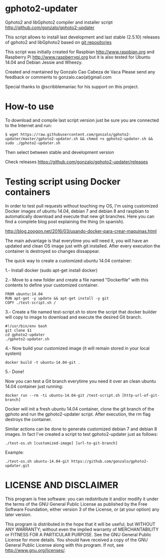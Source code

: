 gphoto2-updater
===============

Gphoto2 and libGphoto2 compiler and installer script
http://github.com/gonzalo/gphoto2-updater

This script allows to install last development and last
stable (2.5.10) releases of gphoto2 and libGphoto2 based on
[git repositories](https://github.com/gphoto/)

This script was initially created for Raspbian http://www.raspbian.org
and Raspberry Pi http://www.raspberrypi.org but it is also tested for Ubuntu
14.04 and Debian Jessie and Wheezy.

Created and mantained by Gonzalo Cao Cabeza de Vaca
Please send any feedback or comments to gonzalo.cao(at)gmail.com

Special thanks to @scribblemaniac for his support on this project.

How-to use
==========
To download and compile last script version just be sure you are connected to
the Internet and run:

```
$ wget https://raw.githubusercontent.com/gonzalo/gphoto2-updater/master/gphoto2-updater.sh && chmod +x gphoto2-updater.sh && sudo ./gphoto2-updater.sh
```
Then select between stable and development version

Check releases
https://github.com/gonzalo/gphoto2-updater/releases

Testing script using Docker containers
======================================
In order to test pull requests without touching my OS, I'm using customized Docker images of ubuntu 14.04, debian 7 and debian 8 and raspbian to automatically download and execute that new git branches. Here you can find a complete blog post explaining the thing (in spanish).

http://blog.zoogon.net/2016/03/usando-docker-para-crear-maquinas.html

The main advantage is that everytime you will need it, you will have an updated and clean OS image just with git installed. After every execution the container is destroyed so changes dissappear.

The quick way to create a customized ubuntu 14.04 container:

1.- Install docker (sudo apt-get install docker)

2.- Move to a new folder and create a file named "Dockerfile" with this contents to define your customized container.
```
FROM ubuntu:14.04
RUN apt-get -y update && apt-get install -y git
COPY ./test-script.sh /
```
3.- Create a file named test-script.sh to store the script that docker builder will copy to image to download and execute the desired Git branch.
```
#!/usr/bin/env bash
git clone $1
cd gphoto2-updater
./gphoto2-updater.sh
```
4.- Now build your customized image (it will remain stored in your local system)
```
docker build -t ubuntu-14.04-git .
```
5.- Done! 

Now you can test a Git branch everytime you need it over an clean ubuntu 14.04 container just running:
```
docker run --rm -ti ubuntu-14.04-git /test-script.sh [http-url-of-git-branch]
```

Docker will init a fresh ubuntu 14.04 container, clone the git branch of the gphoto and run the gphoto2-updater script. After execution, the rm flag destroys the container.

Similar actions can be done to generate customized debian 7 and debian 8 images. In fact I've created a script to test gphoto2-updater just as follows:
```
./test-os.sh [customized-image] [url-to-git-branch]
```
Example: 
```
./test-os.sh ubuntu-14.04-git https://github.com/gonzalo/gphoto2-updater.git
```


LICENSE AND DISCLAIMER
======================

This program is free software: you can redistribute it and/or modify
it under the terms of the GNU General Public License as published by
the Free Software Foundation, either version 3 of the License, or
(at your option) any later version.

This program is distributed in the hope that it will be useful,
but WITHOUT ANY WARRANTY; without even the implied warranty of
MERCHANTABILITY or FITNESS FOR A PARTICULAR PURPOSE.  See the
GNU General Public License for more details.
You should have received a copy of the GNU General Public License
along with this program.  If not, see <http://www.gnu.org/licenses/>.
